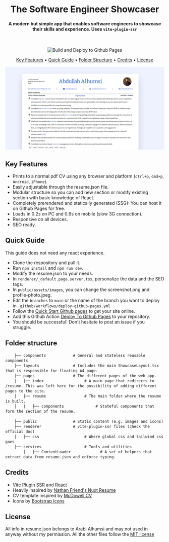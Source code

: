 <h1 align="center">
The Software Engineer Showcaser
</h1>

<h4 align="center">A modern but simple app that enables software engineers to showcase their skills and experience. Uses <code>vite-plugin-ssr</code></h4> 
<br>
<div align="center">

![Build and Deploy to Github Pages](https://github.com/arabyalhomsi/the-software-engineer-showcaser/actions/workflows/deploy-github-pages.yml/badge.svg)

</div>
<p align="center">
  <a href="#key-features">Key Features</a> •
  <a href="#how-to-use">Quick Guide</a> •
  <a href="#how-to-use">Folder Structure</a> •
  <a href="#credits">Credits</a> •
  <a href="#license">License</a>
</p>

![screenshot](https://raw.githubusercontent.com/arabyalhomsi/the-software-engineer-showcaser/main/public/assets/images/screenshot.png)

## Key Features

- Prints to a normal pdf CV using any browser and platform (`ctrl+p`, `cmd+p`, `Android`, `iPhone`).
- Easily adjustable through the resume.json file.
- Modular structure so you can add new section or modify existing section with basic knowledge of React.
- Completely prerendered and statically generated (SSG): You can host it on Github Pages for free.
- Loads in 0.2s on PC and 0.9s on mobile (slow 3G connection).
- Responsive on all devices.
- SEO ready.

## Quick Guide

This guide does not need any react experience.

- Clone the respository and pull it.
- Run `npm install` and `npm run dev`.
- Modify the resume.json to your needs.
- In `renderer/_default.page.server.tsx`, personalize the data and the SEO tags.
- In `public/assets/images`, you can change the screenshot.png and profile-photo.jpeg.
- Edit the `branches` to `main` or the name of the branch you want to deploy in `.github/workflows/deploy-github-pages.yml`
- Follow the [Quick Start Github pages](https://docs.github.com/en/pages/quickstart) to get your site online.
- Add this Github Action [Deploy To Github Pages](https://github.com/marketplace/actions/deploy-to-github-pages) to your repository.
- You should be successful! Don't hesitate to post an issue if you struggle.

## Folder structure

```
    ├── components            # General and stateless reusable components.
    ├── layouts               # Includes the main ShowcaseLayout.tsx that is responsible for floating A4 page.
    ├── pages                 # The different pages of the web app.
    │   ├── index                  # A main page that redirects to /resume. This was left here for the possibility of adding different pages to the site.
    │   ├── resume                 # The main folder where the resume is built.
    │   |   ├── components              # Stateful components that form the section of the resume.

    ├── public                # Static content (e.g. images and icons)
    ├── renderer              # vite-plugin-ssr files (check the official doc)
    │   ├── css                    # Where global css and tailwind css goes
    ├── services                   # Tools and utilities
        │   ├── ContentLoader             # A set of helpers that extract data from resume.json and enforce typing.
```

## Credits

- [Vite Plugin SSR](https://vite-plugin-ssr.com/) and [React](https://react.dev/)
- Heavily inspired by <a href="https://gitlab.com/nfriend/nuxt-resume">Nathan Friend's Nuxt Resume</a>
- CV template inspired by <a href="https://github.com/dnl-blkv/mcdowell-cv">McDowell CV</a>
- Icons by [Bootstrap Icons](https://icons.getbootstrap.com/)

## License

All info in resume.json belongs to Arabi Alhumsi and may not used in anyway without my permission. All the other files follow the [MIT license](https://github.com/arabyalhomsi/the-software-engineer-showcaser/blob/main/license)
